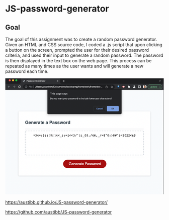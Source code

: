 # JS-password-generator

## Goal
The goal of this assignment was to create a random password generator. Given an HTML and CSS source code, I coded a .js script that upon clicking a button on the screen, prompted the user for their desired password criteria, and used their input to generate a random password. The password is then displayed in the text box on the web page. This process can be repeated as many times as the user wants and will generate a new password each time.

![Sample screenshot of the expected output](./Assets/readme-screenshot.png)

https://austibb.github.io/JS-password-generator/


https://github.com/austibb/JS-password-generator